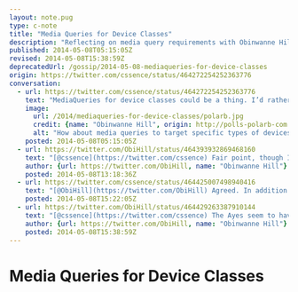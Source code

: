 ```yaml
---
layout: note.pug
type: c-note
title: "Media Queries for Device Classes"
description: "Reflecting on media query requirements with Obinwanne Hill."
published: 2014-05-08T05:15:05Z
revised: 2014-05-08T15:38:59Z
deprecatedUrl: /gossip/2014-05-08-mediaqueries-for-device-classes
origin: https://twitter.com/cssence/status/464272254252363776
conversation:
  - url: https://twitter.com/cssence/status/464272254252363776
    text: "MediaQueries for device classes could be a thing. I’d rather go with input types, e.g. touch [@ObiHill](https://twitter.com/ObiHill) [polarb.com/176083](http://polarb.com/176083)"
    image:
      url: /2014/mediaqueries-for-device-classes/polarb.jpg
      credit: {name: "Obinwanne Hill", origin: http://polls-polarb-com.a.ssl.fastly.net/000/176/083/176083-1-large-e8b02d362919a9b4.jpg, via: "Polar Polls"}
      alt: "How about media queries to target specific types of devices? Currently we try to figure out which device it is by querying height and width, which is probably as bad as trying to identify browsers by parsing user agent string."
    posted: 2014-05-08T05:15:05Z
  - url: https://twitter.com/ObiHill/status/464393932869468160
    text: "[@cssence](https://twitter.com/cssence) Fair point, though I don’t reckon device classes could be a thing. I think we can have both though, I’m not sure it’s an either-or."
    author: {url: https://twitter.com/ObiHill, name: "Obinwanne Hill"}
    posted: 2014-05-08T13:18:36Z
  - url: https://twitter.com/cssence/status/464425007498940416
    text: "[@ObiHill](https://twitter.com/ObiHill) Agreed. In addition I’m interested to see how your/this particular [@polarpolls](https://twitter.com/polarpolls) will turn out."
    posted: 2014-05-08T15:22:05Z
  - url: https://twitter.com/ObiHill/status/464429263387910144
    text: "[@cssence](https://twitter.com/cssence) The Ayes seem to have it so far, but only with a small majority. We’ll see."
    author: {url: https://twitter.com/ObiHill, name: "Obinwanne Hill"}
    posted: 2014-05-08T15:38:59Z
---
```


# Media Queries for Device Classes
